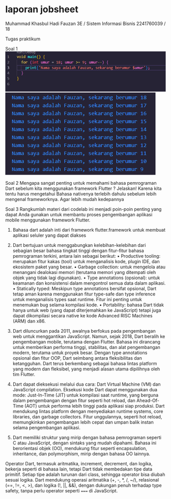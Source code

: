 # laporan jobsheet #
Muhammad Khasbul Hadi Fauzan
3E / Sistem Informasi Bisnis
2241760039 / 18

Tugas praktikum

Soal 1
<img src = '1.png'>
<img src = '2.png'>

Soal 2
Mengapa sangat penting untuk memahami bahasa pemrograman Dart sebelum kita menggunakan framework Flutter ? Jelaskan! 
Karena kita tentu harus mengetahui Bahasa nativenya terlebih dahulu sebelum lebih mengenal frameworknya. Agar lebih mudah kedepannya

Soal 3
Rangkumlah materi dari codelab ini menjadi poin-poin penting yang dapat Anda gunakan untuk membantu proses pengembangan aplikasi mobile menggunakan framework Flutter.
1.	Bahasa dart adalah inti dari framework flutter.framework untuk membuat aplikasi seluler yang dapat diakses

2.	Dart bertujuan untuk menggabungkan kelebihan-kelebihan dari sebagian besar bahasa tingkat tinggi dengan fitur-fitur bahasa pemrograman terkini, antara lain sebagai berikut:
•	Productive tooling: merupakan fitur kakas (tool) untuk menganalisis kode, plugin IDE, dan ekosistem paket yang besar.
•	Garbage collection: untuk mengelola atau menangani dealokasi memori (terutama memori yang ditempati oleh objek yang tidak lagi digunakan).
•	Type annotations (opsional): untuk keamanan dan konsistensi dalam mengontrol semua data dalam aplikasi.
•	Statically typed: Meskipun type annotations bersifat opsional, Dart tetap aman karena menggunakan fitur type-safe dan type inference untuk menganalisis types saat runtime. Fitur ini penting untuk menemukan bug selama kompilasi kode.
•	Portability: bahasa Dart tidak hanya untuk web (yang dapat diterjemahkan ke JavaScript) tetapi juga dapat dikompilasi secara native ke kode Advanced RISC Machines (ARM) dan x86.
3.	Dart diluncurkan pada 2011, awalnya berfokus pada pengembangan web untuk menggantikan JavaScript. Namun, sejak 2018, Dart beralih ke pengembangan mobile, terutama dengan Flutter. Bahasa ini dirancang untuk memberikan performa tinggi, stabilitas, dan alat pengembangan modern, terutama untuk proyek besar. Dengan type annotations opsional dan fitur OOP, Dart seimbang antara fleksibilitas dan ketangguhan. Dart terus berkembang sebagai bahasa lintas platform yang modern dan fleksibel, yang menjadi alasan utama dipilihnya oleh tim Flutter.

4.	Dart dapat dieksekusi melalui dua cara: Dart Virtual Machine (VM) dan JavaScript compilation. Eksekusi kode Dart dapat menggunakan dua mode: Just-In-Time (JIT) untuk kompilasi saat runtime, yang berguna dalam pengembangan dengan fitur seperti hot reload, dan Ahead-Of-Time (AOT) untuk performa lebih tinggi pada aplikasi siap produksi. Dart mendukung lintas platform dengan menyediakan runtime systems, core libraries, dan garbage collectors. Fitur unggulannya, seperti hot reload, memungkinkan pengembangan lebih cepat dan umpan balik instan selama pengembangan aplikasi.

5.	Dart memiliki struktur yang mirip dengan bahasa pemrograman seperti C atau JavaScript, dengan sintaks yang mudah dipahami. Bahasa ini berorientasi objek (OO), mendukung fitur seperti encapsulation, inheritance, dan polymorphism, mirip dengan bahasa OO lainnya.

Operator Dart, termasuk aritmatika, increment, decrement, dan logika, bekerja seperti di bahasa lain, tetapi Dart tidak membedakan tipe data primitif. Setiap tipe adalah turunan dari class, sehingga operator bisa diubah sesuai logika. Dart mendukung operasi aritmatika (+, -, *, /, ~/), relasional (==, !=, <, >), dan logika (!, ||, &&), dengan dukungan penuh terhadap type safety, tanpa perlu operator seperti `===` di JavaScript.
